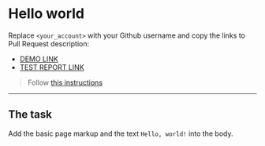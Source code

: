 # Hello world
Replace `<your_account>` with your Github username and copy the links to Pull Request description:
- [DEMO LINK](https://AVronskyi.github.io/layout_hello-world/)
- [TEST REPORT LINK](https://AVronskyi.github.io/layout_hello-world/report/html_report/)

> Follow [this instructions](https://github.com/mate-academy/layout_task-guideline#how-to-solve-the-layout-tasks-on-github)
___

## The task 
Add the basic page markup and the text `Hello, world!` into the body.
